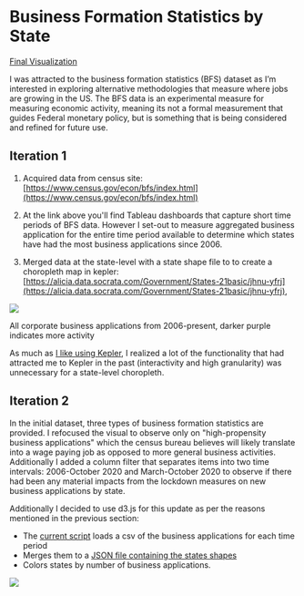 
# Business Formation Statistics by State

[Final Visualization](https://justinkraus.github.io/BFS/)

I was attracted to the business formation statistics (BFS) dataset as I’m interested in exploring alternative methodologies that measure where jobs are growing in the US. The BFS data is an experimental measure for measuring economic activity, meaning its not a formal measurement that guides Federal monetary policy, but is something that is being considered and refined for future use. 

## Iteration 1

1.  Acquired data from census site: [https://www.census.gov/econ/bfs/index.html](https://www.census.gov/econ/bfs/index.html)
    
2.  At the link above you'll find Tableau dashboards that capture short time periods of BFS data. However I set-out to measure aggregated business application for the entire time period available to determine which states have had the most business applications since 2006.
    
3.  Merged data at the state-level with a state shape file to to create a choropleth map in kepler: [https://alicia.data.socrata.com/Government/States-21basic/jhnu-yfrj](https://alicia.data.socrata.com/Government/States-21basic/jhnu-yfrj),
    

  

![](https://lh4.googleusercontent.com/bmKoRPQxduND5YZhJgahqa6s45sXN2JohH4mb_PT5qHgNR0XKNWD-_ttkdiJHMtwg8U7c78SDnz-5MzZpUKY4cpeKmPTVpxUeYKEz6mkWnNeKdSXA8MgMHb4XYMIT8NwFBZHWWhV)

All corporate business applications from 2006-present, darker purple indicates more activity

As much as [I like using Kepler](https://github.com/justinkraus/Cartography), I realized a lot of the functionality that had attracted me to Kepler in the past (interactivity and high granularity) was unnecessary for a state-level choropleth.

## Iteration 2
In the initial dataset, three types of business formation statistics are provided. I refocused the visual to observe only on "high-propensity business applications" which the census bureau believes will likely translate into a wage paying job as opposed to more general business activities. Additionally I added a column filter that separates items into two time intervals: 2006-October 2020 and March-October 2020 to observe if there had been any material impacts from the lockdown measures on new business applications by state. 

Additionally I decided to use d3.js for this update as per the reasons mentioned in the previous section:

 - The [current script](https://github.com/justinkraus/BFS/blob/master/index.html) loads a csv of the business applications for each time period
 - Merges them to a [JSON file containing the states shapes](https://github.com/justinkraus/BFS/blob/master/us-states.json)
 - Colors states by number of business applications.

![](https://lh3.googleusercontent.com/AqRpGVhqmnS0CzelEs9IeYer3zIV1PHaj11ud7mEZ70Wqm7wa4lbdcgdU28a9sAEuAlUfA16kHnW-6PTfavnYHe87T0cGudAq6PBL7gCQ9c-cnx3-N-BmFyW7T3NeXEwdH6NxFOw)